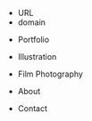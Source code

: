 <!-- - Header and Navigation -->


<!-- - responsive -->
- URL
- domain

<!-- - Bootstrap  -->

<!-- - Make use of available components as long as they are credited -->

- Portfolio

- Illustration
- Film Photography
- About
- Contact

